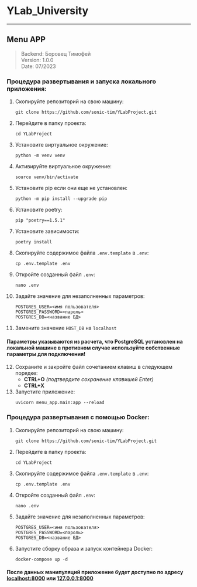 # YLab_University
***

## Menu APP 

> Backend: Боровец Тимофей  
> Version: 1.0.0  
> Date: 07/2023

### Процедура развертывания и запуска локального приложения:
1. Скопируйте репозиторий на свою машину:  
    ```shell
   git clone https://github.com/sonic-tim/YLabProject.git
    ```
2. Перейдите в папку проекта:  
    ```shell
   cd YLabProject
    ```
3. Установите виртуальное окружение:  
    ```shell
    python -m venv venv
    ```
4. Активируйте виртуальное окружение:  
    ```shell
    source venv/bin/activate
    ```
5. Установите pip если они еще не установлен:  
    ```shell
    python -m pip install --upgrade pip
    ```
6. Установите poetry:  
    ```shell
    pip "poetry==1.5.1"
    ```
7. Установите зависимости:  
    ```shell
    poetry install
    ```
8. Скопируйте содержимое файла `.env.template` в `.env`:  
    ```shell
    cp .env.template .env
    ```
9. Откройте созданный файл `.env`:  
    ```shell
    nano .env
    ```
10. Задайте значение для незаполненных параметров:  
     ```
    POSTGRES_USER=<имя пользователя>
    POSTGRES_PASSWORD=<пароль>
    POSTGRES_DB=<название БД>
    ```  
11. Замените значение `HOST_DB` на `localhost`
#### Параметры указываются из расчета, что PostgreSQL установлен на локальной машине в противном случае используйте собственные параметры для подключения!
12. Сохраните и закройте файл сочетанием клавиш в следующем порядке:    
     * **CTRL+O** *(подтвердите сохранение клавишей Enter)*  
     * **CTRL+X**
13. Запустите приложение:  
     ```shell
    uvicorn menu_app.main:app --reload
    ```

### Процедура развертывания с помощью Docker:
1. Скопируйте репозиторий на свою машину:  
    ```shell
    git clone https://github.com/sonic-tim/YLabProject.git
    ```
2. Перейдите в папку проекта:  
    ```shell
    cd YLabProject
    ```  
3. Скопируйте содержимое файла `.env.template` в `.env`:  
    ```shell
   cp .env.template .env
   ```
4. Откройте созданный файл `.env`:  
    ```shell
   nano .env
   ```
5. Задайте значение для незаполненных параметров:  
    ```
   POSTGRES_USER=<имя пользователя>
   POSTGRES_PASSWORD=<пароль>
   POSTGRES_DB=<название БД>
   ```  
6. Запустите сборку образа и запуск контейнера Docker:  
    ```shell
   docker-compose up -d
   ```

#### После данных манипуляций приложение будет доступно по адресу [localhost:8000](http://localhost:8000/docs) или [127.0.0.1:8000](http://127.0.0.1:8000/docs)
